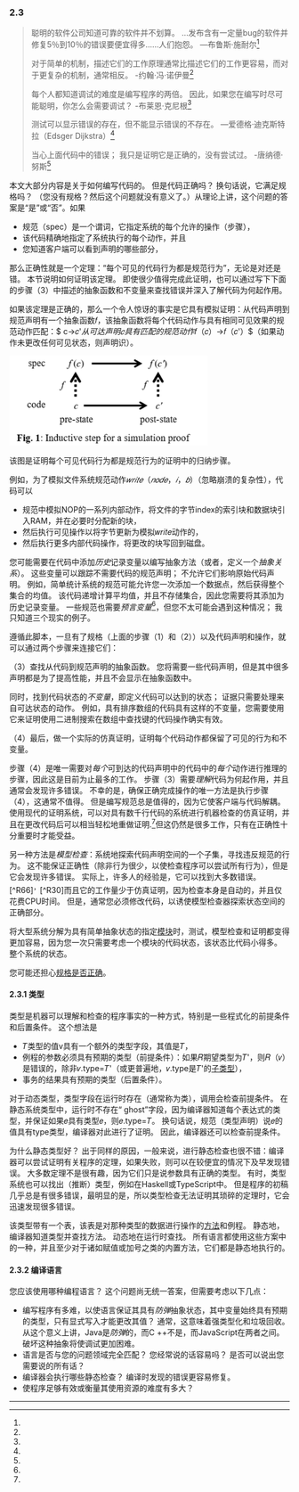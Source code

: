 ### 2.3

> 聪明的软件公司知道可靠的软件并不划算。 …发布含有一定量bug的软件并修复5％到10％的错误要便宜得多……人们抱怨。 —布鲁斯·施耐尔[^Q70]
>
> 对于简单的机制，描述它们的工作原理通常比描述它们的工作更容易，而对于更复杂的机制，通常相反。 -约翰·冯·诺伊曼[^Q86]
>
> 每个人都知道调试的难度是编写程序的两倍。 因此，如果您在编写时尽可能聪明，你怎么会需要调试？ -布莱恩·克尼根[^Q43]
>
> 测试可以显示错误的存在，但不能显示错误的不存在。 —爱德格·迪克斯特拉（Edsger Dijkstra）[^Q22]
>
> 当心上面代码中的错误； 我只是证明它是正确的，没有尝试过。 -唐纳德·努斯[^Q44]

本文大部分内容是关于如何编写代码的。 但是代码正确吗？ 换句话说，它满足规格吗？ （您没有规格？然后这个问题就没有意义了。）从理论上讲，这个问题的答案是“是”或“否”。如果

- 规范（spec）是一个谓词，它指定系统的每个允许的操作（步骤），
- 该代码精确地指定了系统执行的每个动作，并且
- 您知道客户端可以看到声明的哪些部分，

那么正确性就是一个定理：“每个可见的代码行为都是规范行为”，无论是对还是错。 本节说明如何证明该定理。 即使很少值得完成此证明，也可以通过写下下面的步骤（3）中描述的抽象函数和不变量来查找错误并深入了解代码为何起作用。

如果该定理是正确的，那么一个令人惊讶的事实是它具有模拟证明：从代码声明到规范声明有一个抽象函数𝑓，该抽象函数将每个代码动作与具有相同可见效果的规范动作匹配：$ c→𝑐'$从可达声明𝑐具有匹配的规范动作$𝑓（𝑐）→𝑓（𝑐'）$（如果动作未更改任何可见状态，则声明识）。

<img src="img/image-20200313215507513.png" alt="image-20200313215507513" style="zoom: 79%;" />

该图是证明每个可见代码行为都是规范行为的证明中的归纳步骤。

例如，为了模拟文件系统规范动作$𝑤𝑟𝑖𝑡𝑒（𝑛𝑜𝑑𝑒，𝑖，𝑏）$（忽略崩溃的复杂性），代码可以

- 规范中模拟NOP的一系列内部动作，将文件的字节index的索引块和数据块引入RAM，并在必要时分配新的块，
- 然后执行可见操作以将字节更新为模拟𝑤𝑟𝑖𝑡𝑒动作的，
- 然后执行更多内部代码操作，将更改的块写回到磁盘。

您可能需要在代码中添加*历史*记录变量以编写抽象方法（或者，定义一个*抽象关系*）。 这些变量可以跟踪不需要代码的规范声明； 不允许它们影响原始代码声明。 例如，简单统计系统的规范可能允许您一次添加一个数据点，然后获得整个集合的均值。 该代码递增计算平均值，并且不存储集合，因此您需要将其添加为历史记录变量。 一些规范也需要*预言变量*[^R1]，但您不太可能会遇到这种情况； 我只知道三个现实的例子。

遵循此脚本，一旦有了规格（上面的步骤（1）和（2））以及代码声明和操作，就可以通过两个步骤来连接它们：

（3）查找从代码到规范声明的抽象函数。 您将需要一些代码声明，但是其中很多声明都是为了提高性能，并且不会显示在抽象函数中。

同时，找到代码状态的*不变量*，即定义代码可以达到的状态； 证据只需要处理来自可达状态的动作。 例如，具有排序数组的代码具有这样的不变量，您需要使用它来证明使用二进制搜索在数组中查找键的代码操作确实有效。

（4）最后，做一个实际的仿真证明，证明每个代码动作都保留了可见的行为和不变量。

步骤（4）是唯一需要对*每个*可到达的代码声明中的代码中的*每个*动作进行推理的步骤，因此这是目前为止最多的工作。 步骤（3）需要*理解*代码为何起作用，并且通常会发现许多错误。 不幸的是，确保正确完成操作的唯一方法是执行步骤（4），这通常不值得。 但是编写规范总是值得的，因为它使客户端与代码解耦。 使用现代的证明系统，可以对具有数千行代码的系统进行机器检查的仿真证明，并且在更改代码后可以相当轻松地重做证明.[^R39]但这仍然是很多工作，只有在正确性十分重要时才能受益。

另一种方法是*模型检查*：系统地探索代码声明空间的一个子集，寻找违反规范的行为。 这不能保证正确性（除非行为很少，以使检查程序可以尝试所有行为），但是它会发现许多错误。 实际上，许多人的经验是，它可以找到大多数错误。[^R66]<sup>，</sup>[^R30]而且它的工作量少于仿真证明，因为检查本身是自动的，并且仅花费CPU时间。 但是，通常您必须修改代码，以诱使模型检查器探索状态空间的正确部分。

将大型系统分解为具有简单抽象状态的指定[模块]()时，测试，模型检查和证明都变得更加容易，因为您一次只需要考虑一个模块的代码状态，该状态比代码小得多。 整个系统的状态。

您可能还担心[规格是否正确]()。

#### 2.3.1 类型

类型是机器可以理解和检查的程序事实的一种方式，特别是一些程式化的前提条件和后置条件。 这个想法是

- 𝑇类型的值v具有一个额外的类型字段，其值是𝑇，
- 例程的参数必须具有预期的类型（前提条件）：如果𝑅期望类型为𝑇'，则𝑅（𝑣）是错误的，除非𝑣.type=𝑇'（或更普遍地，𝑣.type是𝑇'的[子类型]()），
- 事务的结果具有预期的类型（后置条件）。

对于动态类型，类型字段在运行时存在（通常称为类），调用会检查前提条件。 在静态系统类型中，运行时不存在“ ghost”字段，因为编译器知道每个表达式的类型，并保证如果𝑒具有类型𝑒，则𝑒.type=𝑇。 换句话说，规范（类型声明）说𝑒的值具有type类型，编译器对此进行了证明。 因此，编译器还可以检查前提条件。

为什么静态类型好？ 出于同样的原因，一般来说，进行静态检查也很不错：编译器可以尝试证明有关程序的定理，如果失败，则可以在较便宜的情况下及早发现错误。 大多数定理不是很有趣，因为它们只是说参数具有正确的类型。 有时，类型系统也可以找出（推断）类型，例如在Haskell或TypeScript中。 但是程序的初稿几乎总是有很多错误，最明显的是，所以类型检查无法证明其琐碎的定理时，它会迅速发现很多错误。

该类型带有一个表，该表是对那种类型的数据进行操作的[方法]()和例程。 静态地，编译器知道类型并查找方法。 动态地在运行时查找。 所有语言都使用这些方案中的一种，并且至少对于诸如赋值或加号之类的内置方法，它们都是静态地执行的。

#### 2.3.2 编译语言

您应该使用哪种编程语言？ 这个问题尚无统一答案，但需要考虑以下几点：

- 编写程序有多难，以使语言保证其具有*防弹*抽象状态，其中变量始终具有预期的类型，只有显式写入才能更改其值？ 通常，这意味着强类型化和垃圾回收。 从这个意义上讲，Java是*防弹*的，而C ++不是，而JavaScript在两者之间。 破坏这种抽象将使调试更加困难。
- 语言是否与您的问题领域完全匹配？ 您经常说的话容易吗？ 是否可以说出您需要说的所有话？
- 编译器会执行哪些静态检查？ 编译时发现的错误更容易修复。
- 使程序足够有效或衡量其使用资源的难度有多大？

---



[^Q70]: 
[^Q86]: 
[^Q43]: 
[^Q22]: 
[^Q44]: 
[^R1]: 
[^R39]: 


